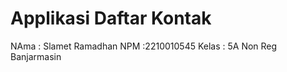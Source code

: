 # Applikasi Daftar Kontak
NAma  : Slamet Ramadhan
NPM   :2210010545
Kelas : 5A Non Reg Banjarmasin 
